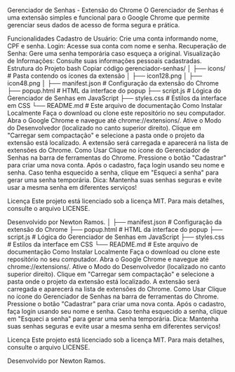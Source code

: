 Gerenciador de Senhas - Extensão do Chrome
O Gerenciador de Senhas é uma extensão simples e funcional para o Google Chrome que permite gerenciar seus dados de acesso de forma segura e prática.

Funcionalidades
Cadastro de Usuário: Crie uma conta informando nome, CPF e senha.
Login: Acesse sua conta com nome e senha.
Recuperação de Senha: Gere uma senha temporária caso esqueça a original.
Visualização de Informações: Consulte suas informações pessoais cadastradas.
Estrutura do Projeto
bash
Copiar código
gerenciador-senhas/
│
├── icons/              # Pasta contendo os ícones da extensão
│   ├── icon128.png
│   ├── icon48.png
│
├── manifest.json       # Configuração da extensão do Chrome
├── popup.html          # HTML da interface do popup
├── script.js           # Lógica do Gerenciador de Senhas em JavaScript
├── styles.css          # Estilos da interface em CSS
└── README.md           # Este arquivo de documentação
Como Instalar Localmente
Faça o download ou clone este repositório no seu computador.
Abra o Google Chrome e navegue até chrome://extensions/.
Ative o Modo do Desenvolvedor (localizado no canto superior direito).
Clique em "Carregar sem compactação" e selecione a pasta onde o projeto da extensão está localizado.
A extensão será carregada e aparecerá na lista de extensões do Chrome.
Como Usar
Clique no ícone do Gerenciador de Senhas na barra de ferramentas do Chrome.
Pressione o botão "Cadastrar" para criar uma nova conta.
Após o cadastro, faça login usando seu nome e senha.
Caso tenha esquecido a senha, clique em "Esqueci a senha" para gerar uma senha temporária.
Dica: Mantenha suas senhas seguras e evite usar a mesma senha em diferentes serviços!

Licença
Este projeto está licenciado sob a licença MIT. Para mais detalhes, consulte o arquivo LICENSE.

Desenvolvido por Newton Ramos.
│
├── manifest.json       # Configuração da extensão do Chrome
├── popup.html          # HTML da interface do popup
├── script.js           # Lógica do Gerenciador de Senhas em JavaScript
├── styles.css          # Estilos da interface em CSS
└── README.md           # Este arquivo de documentação
Como Instalar Localmente
Faça o download ou clone este repositório no seu computador.
Abra o Google Chrome e navegue até chrome://extensions/.
Ative o Modo do Desenvolvedor (localizado no canto superior direito).
Clique em "Carregar sem compactação" e selecione a pasta onde o projeto da extensão está localizado.
A extensão será carregada e aparecerá na lista de extensões do Chrome.
Como Usar
Clique no ícone do Gerenciador de Senhas na barra de ferramentas do Chrome.
Pressione o botão "Cadastrar" para criar uma nova conta.
Após o cadastro, faça login usando seu nome e senha.
Caso tenha esquecido a senha, clique em "Esqueci a senha" para gerar uma senha temporária.
Dica: Mantenha suas senhas seguras e evite usar a mesma senha em diferentes serviços!

Licença
Este projeto está licenciado sob a licença MIT. Para mais detalhes, consulte o arquivo LICENSE.

Desenvolvido por Newton Ramos.
